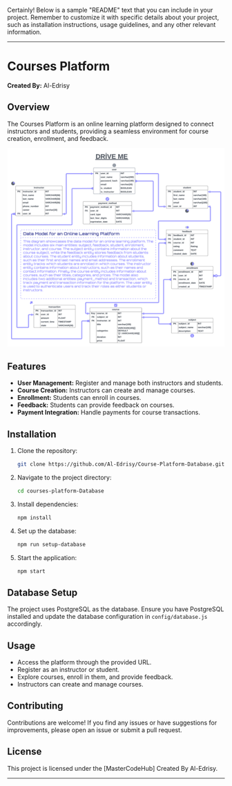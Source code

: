 Certainly! Below is a sample "README" text that you can include in your project. Remember to customize it with specific details about your project, such as installation instructions, usage guidelines, and any other relevant information.

---

# Courses Platform

**Created By:** Al-Edrisy

## Overview

The Courses Platform is an online learning platform designed to connect instructors and students, providing a seamless environment for course creation, enrollment, and feedback.

![ER-D](MasterCodeHub.png)
## Features

- **User Management:** Register and manage both instructors and students.
- **Course Creation:** Instructors can create and manage courses.
- **Enrollment:** Students can enroll in courses.
- **Feedback:** Students can provide feedback on courses.
- **Payment Integration:** Handle payments for course transactions.

## Installation

1. Clone the repository:

    ```bash
    git clone https://github.com/Al-Edrisy/Course-Platform-Database.git
    ```

2. Navigate to the project directory:

    ```bash
    cd courses-platform-Database
    ```

3. Install dependencies:

    ```bash
    npm install
    ```

4. Set up the database:

    ```bash
    npm run setup-database
    ```

5. Start the application:

    ```bash
    npm start
    ```

## Database Setup

The project uses PostgreSQL as the database. Ensure you have PostgreSQL installed and update the database configuration in `config/database.js` accordingly.

## Usage

- Access the platform through the provided URL.
- Register as an instructor or student.
- Explore courses, enroll in them, and provide feedback.
- Instructors can create and manage courses.

## Contributing

Contributions are welcome! If you find any issues or have suggestions for improvements, please open an issue or submit a pull request.

## License

This project is licensed under the [MasterCodeHub] Created By Al-Edrisy.

---
